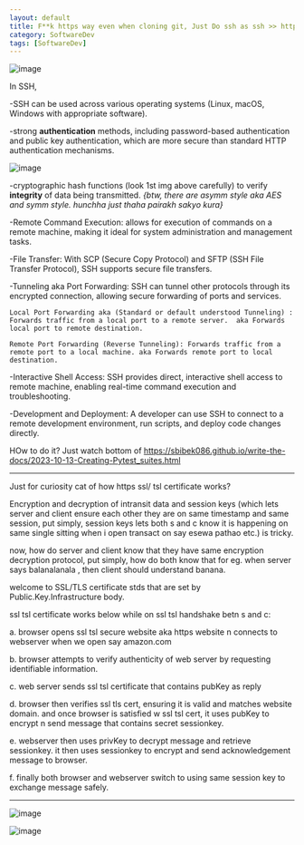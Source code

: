 ```yaml
---
layout: default
title: F**k https way even when cloning git, Just Do ssh as ssh >> http by..
category: SoftwareDev
tags: [SoftwareDev]
---
```


![image](https://github.com/sbibek086/write-the-docs/assets/11883023/a3acafa4-3716-4cb8-8626-65cc01f14ada)

In SSH,

-SSH can be used across various operating systems (Linux, macOS, Windows with appropriate software). 

-strong **authentication** methods, including password-based authentication and public key authentication, which are more secure than standard HTTP authentication mechanisms.

![image](https://github.com/sbibek086/write-the-docs/assets/11883023/0d2baa73-23ea-4430-8570-154023390893)

-cryptographic hash functions (look 1st img above carefully) to verify **integrity** of data being transmitted.
_{btw, there are asymm style aka AES and symm style. hunchha just thaha pairakh sakyo kura}_

-Remote Command Execution: allows for execution of commands on a remote machine, making it ideal for system administration and management tasks.

-File Transfer: With SCP (Secure Copy Protocol) and SFTP (SSH File Transfer Protocol), SSH supports secure file transfers.

-Tunneling aka Port Forwarding: SSH can tunnel other protocols through its encrypted connection, allowing secure forwarding of ports and services.
```
Local Port Forwarding aka (Standard or default understood Tunneling) : Forwards traffic from a local port to a remote server.  aka Forwards local port to remote destination.

Remote Port Forwarding (Reverse Tunneling): Forwards traffic from a remote port to a local machine. aka Forwards remote port to local destination.
```
-Interactive Shell Access: SSH provides direct, interactive shell access to remote machine, enabling real-time command execution and troubleshooting.

-Development and Deployment: A developer can use SSH to connect to a remote development environment, run scripts, and deploy code changes directly.

HOw to do it?  Just watch bottom of https://sbibek086.github.io/write-the-docs/2023-10-13-Creating-Pytest_suites.html

---
Just for curiosity cat of how https ssl/ tsl certificate works?

Encryption and decryption of intransit data and session keys (which lets server and client ensure each other they are on same timestamp and same session, put simply, session keys lets both s and c know it is happening on same single sitting when i open transact on say esewa pathao etc.) is tricky.

now, how do server and client know that they have same encryption decryption protocol, put simply, how do both know that for eg. when server says balanalanala , then client should understand banana.

welcome to SSL/TLS certificate stds that are set by Public.Key.Infrastructure body.

ssl tsl certificate works below while on ssl tsl handshake betn s and c:

a. browser opens ssl tsl secure website aka https website n connects to webserver when we open say amazon.com

b. browser attempts to verify authenticity of web server by requesting identifiable information.

c. web server sends ssl tsl certificate that contains pubKey as reply

d. browser then verifies ssl tls cert, ensuring it is valid and matches website domain. and once browser is satisfied w ssl tsl cert, it uses pubKey to encrypt n send message that contains secret sessionkey.

e. webserver then uses privKey to decrypt message and retrieve sessionkey. it then uses sessionkey to encrypt and send acknowledgement message to browser.

f. finally both browser and webserver switch to using same session key to exchange message safely.

---
![image](https://github.com/sbibek086/write-the-docs/assets/11883023/9dd9b438-7a2d-4919-85d1-34e2178d9ccc)

![image](https://github.com/sbibek086/write-the-docs/assets/11883023/d870dee5-9d66-490f-b7ab-d8f314a27888)



